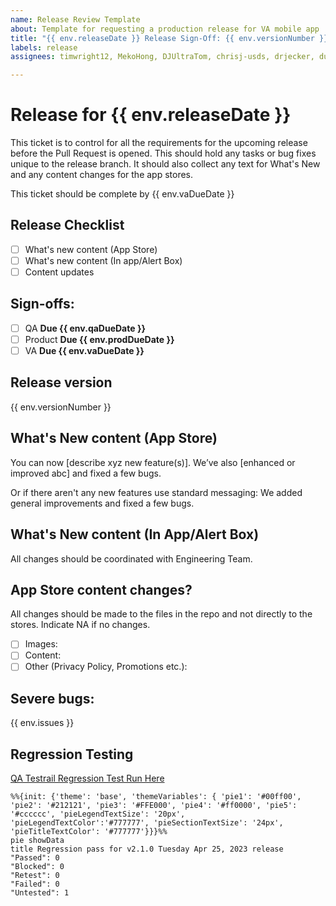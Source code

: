 ```yaml
---
name: Release Review Template
about: Template for requesting a production release for VA mobile app
title: "{{ env.releaseDate }} Release Sign-Off: {{ env.versionNumber }}"
labels: release
assignees: timwright12, MekoHong, DJUltraTom, chrisj-usds, drjecker, dumathane, rachelhanster, ajsarkar28, jennb33

---
```


# Release for {{ env.releaseDate }}
This ticket is to control for all the requirements for the upcoming release before the Pull Request is opened. This should hold any tasks or bug fixes unique to the release branch. It should also collect any text for What's New and any content changes for the app stores.

This ticket should be complete by {{ env.vaDueDate }}
## Release Checklist

- [ ] What's new content (App Store)
- [ ] What's new content (In app/Alert Box)
- [ ] Content updates

## Sign-offs: 
<!-- All groups should check the box when they approve --> 
- [ ] QA **Due {{ env.qaDueDate }}**
- [ ] Product **Due {{ env.prodDueDate }}**
- [ ] VA **Due {{ env.vaDueDate }}**

## Release version
<!-- Automated value, do not change -->
{{ env.versionNumber }}

## What's New content (App Store)
<!-- Define the content for the What's New sections of the app stores here -->
You can now [describe xyz new feature(s)]. We’ve also [enhanced or improved abc] and fixed a few bugs.

Or if there aren't any new features use standard messaging: We added general improvements and fixed a few bugs.

## What's New content (In App/Alert Box)
<!-- Define the content for the What's New alert box here -->
All changes should be coordinated with Engineering Team.

## App Store content changes?
All changes should be made to the files in the repo and not directly to the stores. 
Indicate NA if no changes.

- [ ] Images: 
- [ ] Content:
- [ ] Other (Privacy Policy, Promotions etc.):

## Severe bugs:
<!-- Link any severe bug tickets here and indicate if they need review or if they are scheduled/blocked -->
{{ env.issues }}

## Regression Testing
[QA Testrail Regression Test Run Here](^^^Testrail-url^^^)
 
 ```mermaid
 %%{init: {'theme': 'base', 'themeVariables': { 'pie1': '#00ff00', 'pie2': '#212121', 'pie3': '#FFE000', 'pie4': '#ff0000', 'pie5': '#cccccc', 'pieLegendTextSize': '20px', 'pieLegendTextColor':'#777777', 'pieSectionTextSize': '24px', 'pieTitleTextColor': '#777777'}}}%%
 pie showData
 title Regression pass for v2.1.0 Tuesday Apr 25, 2023 release
 "Passed": 0
 "Blocked": 0
 "Retest": 0
 "Failed": 0
 "Untested": 1
 ```

